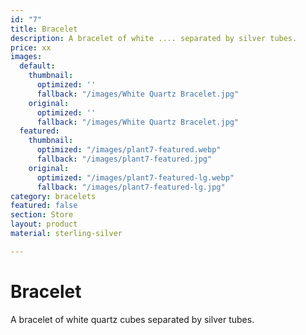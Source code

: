 ```yaml
---
id: "7"
title: Bracelet
description: A bracelet of white .... separated by silver tubes.
price: xx
images:
  default:
    thumbnail:
      optimized: ''
      fallback: "/images/White Quartz Bracelet.jpg"
    original:
      optimized: ''
      fallback: "/images/White Quartz Bracelet.jpg"
  featured:
    thumbnail:
      optimized: "/images/plant7-featured.webp"
      fallback: "/images/plant7-featured.jpg"
    original:
      optimized: "/images/plant7-featured-lg.webp"
      fallback: "/images/plant7-featured-lg.jpg"
category: bracelets
featured: false
section: Store
layout: product
material: sterling-silver

---
```

# Bracelet

A bracelet of white quartz cubes separated by silver tubes.